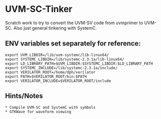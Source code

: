 # UVM-SC-Tinker
Scratch work to try to convert the UVM-SV code from uvmprimer to UVM-SC. Also just general tinkering with SystemC.

## ENV variables set separately for reference:
    export UVM_LIBDIR=/lib/uvm-systemc/lib-linux64/
    export SYSTEMC_LIBDIR=/lib/systemc-2.3.1a/lib-linux64/
    export LD_LIBRARY_PATH=$UVM_LIBDIR:$SYSTEMC_LIBDIR:$LD_LIBRARY_PATH
    export SYSTEMC_INCLUDE=/lib/systemc-2.3.1a/include/
    export VERILATOR_ROOT=/home/dph/verilator
    export PATH=$VERILATOR_ROOT/bin:$PATH
    export VERILATOR_INCLUDE=$VERILATOR_ROOT/include

## Hints/Notes
    * Compile UVM-SC and SystemC with symbols
    * GTKWave for waveform viewing